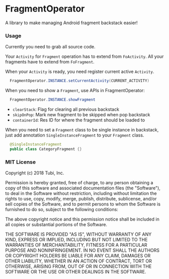 # FragmentOperator

A library to make managing Android fragment backstack easier!

### Usage

Currently you need to grab all source code.

Your `Activity` for `Fragment` operation has to extend from `FoActivity`.
All your fragments have to extend from `FoFragment`.

When your `Activity` is ready, you need register current active `Activity`.
```java
  FragmentOperator.INSTANCE.setCurrentActivity(CURRENT_ACTIVITY)
```

When you need to show a `Fragment`, use APIs in FragmentOperator:
```java
  FragmentOperator.INSTANCE.showFragment
```

* `clearStack`: Flag for clearing all previous backstack
* `skipOnPop`: Mark new fragment to be skipped when pop backstack
* `containerId`: Res ID for where the fragment should be loaded to

When you need to set a `Fragment` class to be single instance in backstack, just add annotation
`SingleInstanceFragment` to your `Fragment` class.
```java
  @SingleInstanceFragment
  public class CategoryFragment {}
```

### MIT License

Copyright (c) 2018 Tubi, Inc.

Permission is hereby granted, free of charge, to any person obtaining a copy
of this software and associated documentation files (the "Software"), to deal
in the Software without restriction, including without limitation the rights
to use, copy, modify, merge, publish, distribute, sublicense, and/or sell
copies of the Software, and to permit persons to whom the Software is
furnished to do so, subject to the following conditions:

The above copyright notice and this permission notice shall be included in all
copies or substantial portions of the Software.

THE SOFTWARE IS PROVIDED "AS IS", WITHOUT WARRANTY OF ANY KIND, EXPRESS OR
IMPLIED, INCLUDING BUT NOT LIMITED TO THE WARRANTIES OF MERCHANTABILITY,
FITNESS FOR A PARTICULAR PURPOSE AND NONINFRINGEMENT. IN NO EVENT SHALL THE
AUTHORS OR COPYRIGHT HOLDERS BE LIABLE FOR ANY CLAIM, DAMAGES OR OTHER
LIABILITY, WHETHER IN AN ACTION OF CONTRACT, TORT OR OTHERWISE, ARISING FROM,
OUT OF OR IN CONNECTION WITH THE SOFTWARE OR THE USE OR OTHER DEALINGS IN THE
SOFTWARE.


